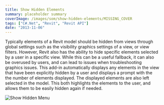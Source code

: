 ```yaml
---
title: Show Hidden Elements
summary: placeholder summary
coverImage: /images/som/show-hidden-elements/MISSING_COVER
tags: ["C#.Net", "Revit", "Revit API"]
date: "2013-11-06"
---
```


Typically elements of a Revit model should be hidden from views through global settings such as the visibility graphics settings of a view, or view filters. However, Revit also has the ability to hide specific elements selected by a user in a specific view. While this can be a useful fallback, it can also be overused by users, and can lead to issues when troubleshooting graphics issues. This add-in automatically displays any elements in the view that have been explicitly hidden by a user and displays a prompt with the the number of elements displayed. The displayed elements are also left selected in the model. This both highlights the elements to the user, and allows them to be easily hidden again if needed.

![Show Hidden Menu](http://www.ericanastas.com/wp-content/uploads/2013/11/Show-Hidden-Menu.png)
